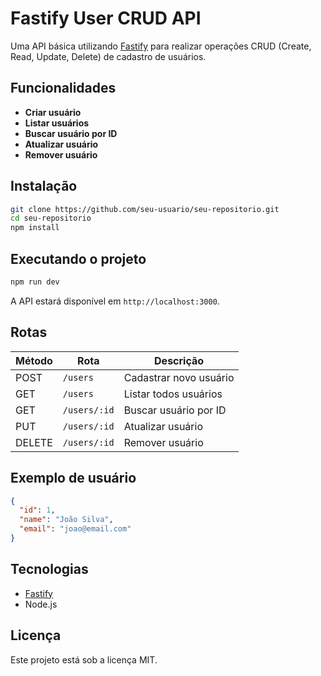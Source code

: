 # Fastify User CRUD API

Uma API básica utilizando [Fastify](https://www.fastify.io/) para realizar operações CRUD (Create, Read, Update, Delete) de cadastro de usuários.

## Funcionalidades

- **Criar usuário**
- **Listar usuários**
- **Buscar usuário por ID**
- **Atualizar usuário**
- **Remover usuário**

## Instalação

```bash
git clone https://github.com/seu-usuario/seu-repositorio.git
cd seu-repositorio
npm install
```

## Executando o projeto

```bash
npm run dev
```

A API estará disponível em `http://localhost:3000`.

## Rotas

| Método | Rota         | Descrição              |
| ------ | ------------ | ---------------------- |
| POST   | `/users`     | Cadastrar novo usuário |
| GET    | `/users`     | Listar todos usuários  |
| GET    | `/users/:id` | Buscar usuário por ID  |
| PUT    | `/users/:id` | Atualizar usuário      |
| DELETE | `/users/:id` | Remover usuário        |

## Exemplo de usuário

```json
{
  "id": 1,
  "name": "João Silva",
  "email": "joao@email.com"
}
```

## Tecnologias

- [Fastify](https://www.fastify.io/)
- Node.js

## Licença

Este projeto está sob a licença MIT.

